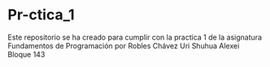 # Pr-ctica_1
Este repositorio se ha creado para cumplir con la practica 1 de la asignatura Fundamentos de Programación por Robles Chávez Uri Shuhua Alexei Bloque 143 
